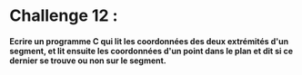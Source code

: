 # Challenge 12 :

#### Ecrire un programme C qui lit les coordonnées des deux extrémités d'un segment, et lit ensuite les coordonnées d'un point dans le plan et dit si ce dernier se trouve ou non sur le segment.